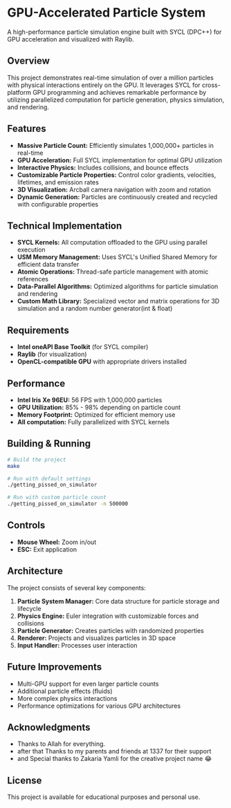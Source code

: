 # GPU-Accelerated Particle System

A high-performance particle simulation engine built with SYCL (DPC++) for GPU acceleration and visualized with Raylib.

## Overview

This project demonstrates real-time simulation of over a million particles with physical interactions entirely on the GPU. It leverages SYCL for cross-platform GPU programming and achieves remarkable performance by utilizing parallelized computation for particle generation, physics simulation, and rendering.

## Features

- **Massive Particle Count:** Efficiently simulates 1,000,000+ particles in real-time
- **GPU Acceleration:** Full SYCL implementation for optimal GPU utilization
- **Interactive Physics:** Includes collisions, and bounce effects
- **Customizable Particle Properties:** Control color gradients, velocities, lifetimes, and emission rates
- **3D Visualization:** Arcball camera navigation with zoom and rotation
- **Dynamic Generation:** Particles are continuously created and recycled with configurable properties

## Technical Implementation

- **SYCL Kernels:** All computation offloaded to the GPU using parallel execution
- **USM Memory Management:** Uses SYCL's Unified Shared Memory for efficient data transfer
- **Atomic Operations:** Thread-safe particle management with atomic references
- **Data-Parallel Algorithms:** Optimized algorithms for particle simulation and rendering
- **Custom Math Library:** Specialized vector and matrix operations for 3D simulation and a random number generator(int & float)

## Requirements

- **Intel oneAPI Base Toolkit** (for SYCL compiler)
- **Raylib** (for visualization)
- **OpenCL-compatible GPU** with appropriate drivers installed

## Performance

- **Intel Iris Xe 96EU:** 56 FPS with 1,000,000 particles
- **GPU Utilization:** 85% - 98% depending on particle count
- **Memory Footprint:** Optimized for efficient memory use
- **All computation:** Fully parallelized with SYCL kernels

## Building & Running

```bash
# Build the project
make

# Run with default settings
./getting_pissed_on_simulator

# Run with custom particle count
./getting_pissed_on_simulator -n 500000
```

## Controls

- **Mouse Wheel:** Zoom in/out
- **ESC:** Exit application

## Architecture

The project consists of several key components:

1. **Particle System Manager:** Core data structure for particle storage and lifecycle
2. **Physics Engine:** Euler integration with customizable forces and collisions
3. **Particle Generator:** Creates particles with randomized properties
4. **Renderer:** Projects and visualizes particles in 3D space
5. **Input Handler:** Processes user interaction

## Future Improvements

- Multi-GPU support for even larger particle counts
- Additional particle effects (fluids)
- More complex physics interactions
- Performance optimizations for various GPU architectures

## Acknowledgments

- Thanks to Allah for everything. 
- after that Thanks to my parents and friends at 1337 for their support
- and Special thanks to Zakaria Yamli for the creative project name 😂

## License

This project is available for educational purposes and personal use.

